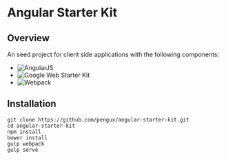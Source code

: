 # Angular Starter Kit

## Overview

An seed project for client side applications with the following components:
- ![AngularJS](https://angularjs.org/)
- ![Google Web Starter Kit](https://developers.google.com/web/starter-kit/)
- ![Webpack](http://webpack.github.io/)

## Installation

```
git clone https://github.com/pengux/angular-starter-kit.git
cd angular-starter-kit
npm install
bower install
gulp webpack
gulp serve
```
